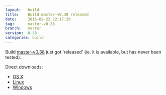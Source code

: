 ```yaml
---
layout:   build
title:    Build master-v0.38 released
date:     2015-08-22 22:17:29
tag:      master-v0.38
branch:   master
version:  0.38
categories: build
---
```

Build [master-v0.38][github-release] just got 'released' (ie. it is available, but has never been tested).

Direct downloads:

  - [OS X][osx-download]
  - [Linux][linux-download]
  - [Windows][windows-download]

[osx-download]: https://github.com/cor/LD33/releases/download/master-v0.38/osx_master-v0.38.zip
[linux-download]: https://github.com/cor/LD33/releases/download/master-v0.38/linux_master-v0.38.zip
[windows-download]: https://github.com/cor/LD33/releases/download/master-v0.38/windows_master-v0.38.zip
[github-release]: https://github.com/cor/LD33/releases/tag/master-v0.38
